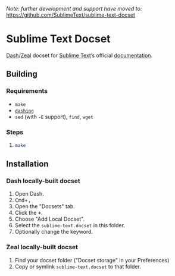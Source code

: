 *Note: further development and support have moved to:* https://github.com/SublimeText/sublime-text-docset

# Sublime Text Docset

[Dash][]/[Zeal][] docset for [Sublime Text][st]’s official [documentation][st-docs].

## Building

### Requirements

* `make`
* [`dashing`][dashing]
* `sed` (with `-E` support), `find`, `wget`

### Steps

1.
    ``` sh
    make
    ```

## Installation

### Dash locally-built docset

1. Open Dash.
1. <kbd>Cmd</kbd>+<kbd>,</kbd>
1. Open the "Docsets" tab.
1. Click the <kbd>+</kbd>.
1. Choose "Add Local Docset".
1. Select the `sublime-text.docset` in this folder.
1. Optionally change the keyword.

### Zeal locally-built docset

1. Find your docset folder ("Docset storage" in your Preferences)
1. Copy or symlink `sublime-text.docset` to that folder.

[Dash]: https://kapeli.com/dash
[Zeal]: https://zealdocs.org
[st]: https://www.sublimetext.com/
[st-docs]: https://www.sublimetext.com/docs/index.html
[dashing]: https://github.com/technosophos/dashing#readme
